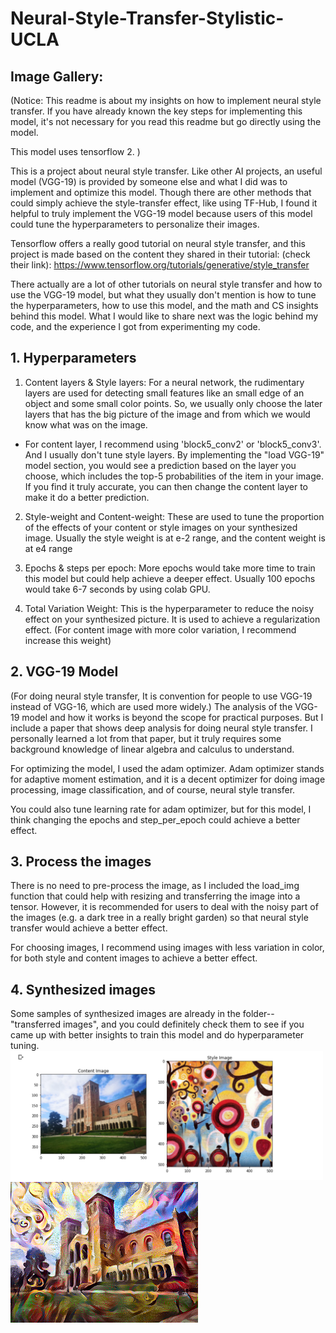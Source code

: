 # Neural-Style-Transfer-Stylistic-UCLA

## Image Gallery:

(Notice: This readme is about my insights on how to implement neural style transfer. If you have already known the key steps for implementing this model, it's not necessary for you read this readme but go directly using the model.

This model uses tensorflow 2.
)

This is a project about neural style transfer. Like other AI projects, an useful model (VGG-19) is provided by someone else and what I did was to implement and optimize this model. Though there are other methods that could simply achieve the style-transfer effect, like using TF-Hub, I found it helpful to truly implement the VGG-19 model because users of this model could tune the hyperparameters to personalize their images.

Tensorflow offers a really good tutorial on neural style transfer, and this project is made based on the content they shared in their tutorial:
(check their link): https://www.tensorflow.org/tutorials/generative/style_transfer

There actually are a lot of other tutorials on neural style transfer and how to use the VGG-19 model, but what they usually don't mention is how to tune the hyperparameters, how to use this model, and the math and CS insights behind this model. What I would like to share next was the logic behind my code, and the experience I got from experimenting my code.

## 1. Hyperparameters
1) Content layers & Style layers:
For a neural network, the rudimentary layers are used for detecting small features like an small edge of an object and some small color points. So, we usually only choose the later layers that has the big picture of the image and from which we would know what was on the image. 

- For content layer, I recommend using 'block5_conv2' or 'block5_conv3'. And I usually don't tune style layers. By implementing the   "load VGG-19" model section, you would see a prediction based on the layer you choose, which includes the top-5 probabilities of the item in your image. If you find it truly accurate, you can then change the content layer to make it do a better prediction.

2) Style-weight and Content-weight:
These are used to tune the proportion of the effects of your content or style images on your synthesized image. Usually the style weight is at e-2 range, and the content weight is at e4 range

3) Epochs & steps per epoch:
More epochs would take more time to train this model but could help achieve a deeper effect. Usually 100 epochs would take 6-7 seconds by using colab GPU.

4) Total Variation Weight:
This is the hyperparameter to reduce the noisy effect on your synthesized picture. It is used to achieve a regularization effect. (For content image with more color variation, I recommend increase this weight)

## 2. VGG-19 Model
(For doing neural style transfer, It is convention for people to use VGG-19 instead of VGG-16, which are used more widely.)
The analysis of the VGG-19 model and how it works is beyond the scope for practical purposes. But I include a paper that shows deep analysis for doing neural style transfer. I personally learned a lot from that paper, but it truly requires some background knowledge of linear algebra and calculus to understand. 

For optimizing the model, I used the adam optimizer. Adam optimizer stands for adaptive moment estimation, and it is a decent optimizer for doing image processing, image classification, and of course, neural style transfer.

You could also tune learning rate for adam optimizer, but for this model, I think changing the epochs and step_per_epoch could achieve a better effect.

## 3. Process the images
There is no need to pre-process the image, as I included the load_img function that could help with resizing and transferring the image into a tensor. However, it is recommended for users to deal with the noisy part of the images (e.g. a dark tree in a really bright garden) so that neural style transfer would achieve a better effect.

For choosing images, I recommend using images with less variation in color, for both style and content images to achieve a better effect. 

## 4. Synthesized images
Some samples of synthesized images are already in the folder-- "transferred images", and you could definitely check them to see if you came up with better insights to train this model and do hyperparameter tuning.
<img src = "Neural_Style_Transfer/readme img.png" width = "500">
<img src = "Neural_Style_Transfer/Colored Royce.png" width = "300">
